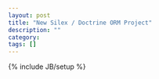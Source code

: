 ```yaml
---
layout: post
title: "New Silex / Doctrine ORM Project"
description: ""
category: 
tags: []
---
```

{% include JB/setup %}
